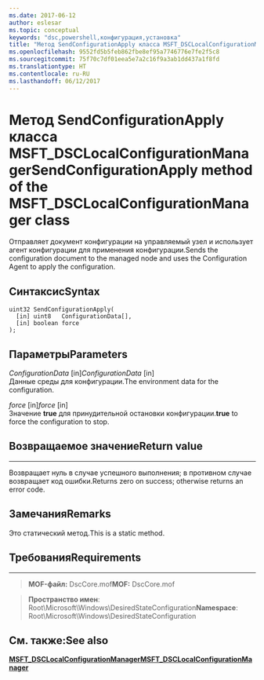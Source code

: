 ```yaml
---
ms.date: 2017-06-12
author: eslesar
ms.topic: conceptual
keywords: "dsc,powershell,конфигурация,установка"
title: "Метод SendConfigurationApply класса MSFT_DSCLocalConfigurationManager"
ms.openlocfilehash: 9552fd5b5feb862fbe8ef95a7746776e7fe2f5c8
ms.sourcegitcommit: 75f70c7df01eea5e7a2c16f9a3ab1dd437a1f8fd
ms.translationtype: HT
ms.contentlocale: ru-RU
ms.lasthandoff: 06/12/2017
---
```

# <a name="sendconfigurationapply-method-of-the-msftdsclocalconfigurationmanager-class"></a><span data-ttu-id="e1698-103">Метод SendConfigurationApply класса MSFT_DSCLocalConfigurationManager</span><span class="sxs-lookup"><span data-stu-id="e1698-103">SendConfigurationApply method of the MSFT_DSCLocalConfigurationManager class</span></span>

<span data-ttu-id="e1698-104">Отправляет документ конфигурации на управляемый узел и использует агент конфигурации для применения конфигурации.</span><span class="sxs-lookup"><span data-stu-id="e1698-104">Sends the configuration document to the managed node and uses the Configuration Agent to apply the configuration.</span></span>

<a name="syntax"></a><span data-ttu-id="e1698-105">Синтаксис</span><span class="sxs-lookup"><span data-stu-id="e1698-105">Syntax</span></span>
------

```mof
uint32 SendConfigurationApply(
  [in] uint8   ConfigurationData[],
  [in] boolean force
);
```

<a name="parameters"></a><span data-ttu-id="e1698-106">Параметры</span><span class="sxs-lookup"><span data-stu-id="e1698-106">Parameters</span></span>
----------

<span data-ttu-id="e1698-107">*ConfigurationData* \[in\]</span><span class="sxs-lookup"><span data-stu-id="e1698-107">*ConfigurationData* \[in\]</span></span>  
<span data-ttu-id="e1698-108">Данные среды для конфигурации.</span><span class="sxs-lookup"><span data-stu-id="e1698-108">The environment data for the configuration.</span></span>

<span data-ttu-id="e1698-109">*force* \[in\]</span><span class="sxs-lookup"><span data-stu-id="e1698-109">*force* \[in\]</span></span>  
<span data-ttu-id="e1698-110">Значение **true** для принудительной остановки конфигурации.</span><span class="sxs-lookup"><span data-stu-id="e1698-110">**true** to force the configuration to stop.</span></span>

## <a name="return-value"></a><span data-ttu-id="e1698-111">Возвращаемое значение</span><span class="sxs-lookup"><span data-stu-id="e1698-111">Return value</span></span>
------------

<span data-ttu-id="e1698-112">Возвращает нуль в случае успешного выполнения; в противном случае возвращает код ошибки.</span><span class="sxs-lookup"><span data-stu-id="e1698-112">Returns zero on success; otherwise returns an error code.</span></span>

## <a name="remarks"></a><span data-ttu-id="e1698-113">Замечания</span><span class="sxs-lookup"><span data-stu-id="e1698-113">Remarks</span></span>

<span data-ttu-id="e1698-114">Это статический метод.</span><span class="sxs-lookup"><span data-stu-id="e1698-114">This is a static method.</span></span>

## <a name="requirements"></a><span data-ttu-id="e1698-115">Требования</span><span class="sxs-lookup"><span data-stu-id="e1698-115">Requirements</span></span>
------------
><span data-ttu-id="e1698-116">**MOF-файл:** DscCore.mof</span><span class="sxs-lookup"><span data-stu-id="e1698-116">**MOF:** DscCore.mof</span></span>

><span data-ttu-id="e1698-117">**Пространство имен**: Root\Microsoft\Windows\DesiredStateConfiguration</span><span class="sxs-lookup"><span data-stu-id="e1698-117">**Namespace**: Root\Microsoft\Windows\DesiredStateConfiguration</span></span>


## <a name="see-also"></a><span data-ttu-id="e1698-118">См. также:</span><span class="sxs-lookup"><span data-stu-id="e1698-118">See also</span></span>


[<span data-ttu-id="e1698-119">**MSFT_DSCLocalConfigurationManager**</span><span class="sxs-lookup"><span data-stu-id="e1698-119">**MSFT_DSCLocalConfigurationManager**</span></span>](msft-dsclocalconfigurationmanager.md)


 

 



